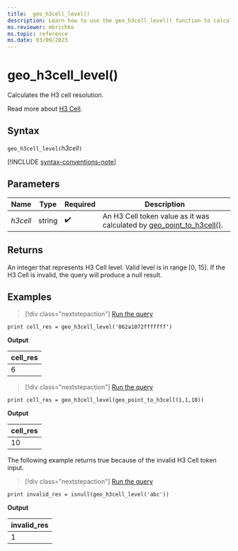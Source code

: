 ```yaml
---
title:  geo_h3cell_level()
description: Learn how to use the geo_h3cell_level() function to calculate the H3 cell resolution.
ms.reviewer: mbrichko
ms.topic: reference
ms.date: 03/09/2023
---
```

# geo_h3cell_level()

Calculates the H3 cell resolution.

Read more about [H3 Cell](https://eng.uber.com/h3/).

## Syntax

`geo_h3cell_level(`*h3cell*`)`

[!INCLUDE [syntax-conventions-note](../../includes/syntax-conventions-note.md)]

## Parameters

|Name|Type|Required|Description|
|--|--|--|--|
| *h3cell* | string |  :heavy_check_mark: | An H3 Cell token value as it was calculated by [geo_point_to_h3cell()](geo-point-to-h3cell-function.md).|

## Returns

An integer that represents H3 Cell level. Valid level is in range [0, 15]. If the H3 Cell is invalid, the query will produce a null result.

## Examples

> [!div class="nextstepaction"]
> <a href="https://dataexplorer.azure.com/clusters/help/databases/Samples?query=H4sIAAAAAAAAAysoyswrUUhOzcmJL0otVrBVSE/Nj88wBgvkpJal5mioW5gZJRoamBulQYC6JgA3an62NAAAAA==" target="_blank">Run the query</a>

```kusto
print cell_res = geo_h3cell_level('862a1072fffffff')
```

**Output**

|cell_res|
|---|
|6|

> [!div class="nextstepaction"]
> <a href="https://dataexplorer.azure.com/clusters/help/databases/Samples?query=H4sIAAAAAAAAAysoyswrUUhOzcmJL0otVrBVSE/Nj88wBgvkpJal5miABArygariS2AyGoY6QGigqQkAmqtQej4AAAA=" target="_blank">Run the query</a>

```kusto
print cell_res = geo_h3cell_level(geo_point_to_h3cell(1,1,10))
```

**Output**

|cell_res|
|---|
|10|

The following example returns true because of the invalid H3 Cell token input.

> [!div class="nextstepaction"]
> <a href="https://dataexplorer.azure.com/clusters/help/databases/Samples?query=H4sIAAAAAAAAAysoyswrUcjMK0vMyUyJL0otVrBVyCzOK83J0UhPzY/PME5OzcmJz0ktS83RUE9MSlbX1AQAUAf8gDMAAAA=" target="_blank">Run the query</a>

```kusto
print invalid_res = isnull(geo_h3cell_level('abc'))
```

**Output**

|invalid_res|
|---|
|1|
